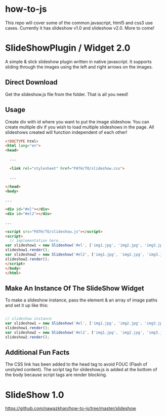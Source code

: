 # how-to-js
This repo will cover some of the common javascript, html5 and css3 use cases. Currently it has slideshow v1.0 and slideshow v2.0. More to come!

# SlideShowPlugin / Widget 2.0
A simple & slick slideshow plugin written in native javascript. It supports sliding through the images using the left and right
arrows on the images.

## Direct Download

Get the slideshow.js file from the folder. That is all you need!

## Usage

Create div with id where you want to put the image slideshow. You can create multiple div if you wish to load multiple slideshows in the page. All slideshows created will function independent of each other!

```html
<!DOCTYPE html>
<html lang="en">
<head>

  ...
  
  <link rel="stylesheet" href="PATH/TO/slideshow.css">
  
  ...
  
</head>
<body>

...

<div id="#el"></div>
<div id="#el2"></div>

...

<script src="PATH/TO/slideshow.js"></script>
<script>
  // implementation here...
var slideshow1 = new Slideshow('#el', ['img1.jpg', 'img2.jpg', 'img3.jpg']);
slideshow1.render();
var slideshow2 = new Slideshow('#el2', ['img1.jpg', 'img2.jpg', 'img3.jpg']);
slideshow2.render();
</script>
</body>
</html>
```

## Make An Instance Of The SlideShow Widget

To make a slideshow instance, pass the element & an array of image paths and set it up like this:

```javascript

// slideshow instance
var slideshow1 = new Slideshow('#el', ['img1.jpg', 'img2.jpg', 'img3.jpg']);
slideshow1.render();
var slideshow2 = new Slideshow('#el2', ['img1.jpg', 'img2.jpg', 'img3.jpg']);
slideshow2.render();
```

## Additional Fun Facts

The CSS link has been added to the head tag to avoid FOUC (Flash of unstyled content). The script tag for slideshow.js is added at the bottom of the body because script tags are render blocking.


# SlideShow 1.0
https://github.com/nawazkhan/how-to-js/tree/master/slideshow